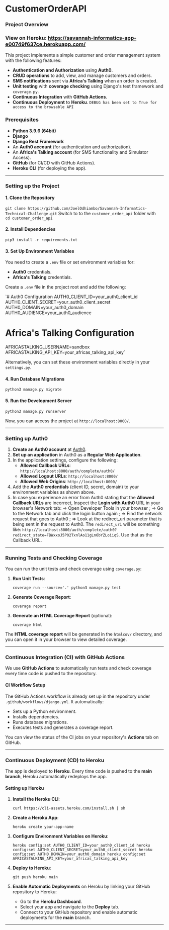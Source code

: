 # CustomerOrderAPI
### Project Overview
### View on Heroku: https://savannah-informatics-app-e00749f637ce.herokuapp.com/

This project implements a simple customer and order management system with the following features:

-   **Authentication and Authorization** using **Auth0**.
-   **CRUD operations** to add, view, and manage customers and orders.
-   **SMS notifications** sent via **Africa's Talking** when an order is created.
-   **Unit testing** with **coverage checking** using Django's test framework and `coverage.py`.
-   **Continuous Integration** with **GitHub Actions**.
-   **Continuous Deployment** to **Heroku**.
`DEBUG has been set to True for access to the browsable API`

### Prerequisites

-   **Python 3.9.6 (64bit)**
-   **Django**
-   **Django Rest Framework**
-   An **Auth0 account** (for authentication and authorization).
-   An **Africa's Talking account** (for SMS functionality and Simulator Access).
-   **GitHub** (for CI/CD with GitHub Actions).
-   **Heroku CLI** (for deploying the app).

* * * * *

### Setting up the Project

#### 1\. **Clone the Repository**

`git clone https://github.com/JoelOdhiambo/Savannah-Informatics-Technical-Challenge.git`
Switch to to the `customer_order_api` folder with  
`cd customer_order_api`

#### 2\. **Install Dependencies**

`pip3 install -r requirements.txt`

#### 3\. **Set Up Environment Variables**

You need to create a `.env` file or set environment variables for:

-   **Auth0** credentials.
-   **Africa's Talking** credentials.

Create a `.env` file in the project root and add the following:

`# Auth0 Configuration
AUTH0_CLIENT_ID=your_auth0_client_id
AUTH0_CLIENT_SECRET=your_auth0_client_secret
AUTH0_DOMAIN=your_auth0_domain
AUTH0_AUDIENCE=your_auth0_audience

# Africa's Talking Configuration
AFRICASTALKING_USERNAME=sandbox
AFRICASTALKING_API_KEY=your_africas_talking_api_key`

Alternatively, you can set these environment variables directly in your `settings.py`.

#### 4\. **Run Database Migrations**

`python3 manage.py migrate`

#### 5\. **Run the Development Server**

`python3 manage.py runserver`

Now, you can access the project at `http://localhost:8000/`.

* * * * *

### Setting up Auth0

1.  **Create an Auth0 account** at [Auth0](https://auth0.com).
2.  **Set up an application** in Auth0 as a **Regular Web Application**.
3.  In the application settings, configure the following:
    -   **Allowed Callback URLs**: `http://localhost:8000/auth/complete/auth0/`
    -   **Allowed Logout URLs**: `http://localhost:8000/`
    -   **Allowed Web Origins**: `http://localhost:8000/`
4.  Add the **Auth0 credentials** (client ID, secret, domain) to your environment variables as shown above.
5.  In case you experience an error from Auth0 stating that the **Allowed Callback URLs** are incorrect, Inspect the **Login with Auth0** URL in your browser's Network tab: => Open Developer Tools in your browser ; => Go to the Network tab and click the login button again ; => Find the network request that goes to Auth0 ; => Look at the redirect_uri parameter that is being sent in the request to Auth0. The `redirect_uri` will be something like: `http://localhost:8000/auth/complete/auth0?redirect_state=FBWxxoJ5P02TxnlAo11gLn6bYZLoiiqS`. Use that as the Callback URL.


* * * * *

### Running Tests and Checking Coverage

You can run the unit tests and check coverage using `coverage.py`:

1.  **Run Unit Tests**:

    `coverage run --source='.' python3 manage.py test`

2.  **Generate Coverage Report**:  

    `coverage report`

3.  **Generate an HTML Coverage Report** (optional):

    `coverage html`

The **HTML coverage report** will be generated in the `htmlcov/` directory, and you can open it in your browser to view detailed coverage.

* * * * *

### Continuous Integration (CI) with GitHub Actions

We use **GitHub Actions** to automatically run tests and check coverage every time code is pushed to the repository.

#### CI Workflow Setup

The GitHub Actions workflow is already set up in the repository under `.github/workflows/django.yml`. It automatically:

-   Sets up a Python environment.
-   Installs dependencies.
-   Runs database migrations.
-   Executes tests and generates a coverage report.

You can view the status of the CI jobs on your repository's **Actions** tab on GitHub.

* * * * *

### Continuous Deployment (CD) to Heroku

The app is deployed to **Heroku**. Every time code is pushed to the **main branch**, Heroku automatically redeploys the app.

#### Setting up Heroku

1.  **Install the Heroku CLI**:

    `curl https://cli-assets.heroku.com/install.sh | sh`

2.  **Create a Heroku App**:

    `heroku create your-app-name`

3.  **Configure Environment Variables on Heroku**:

    `heroku config:set AUTH0_CLIENT_ID=your_auth0_client_id
    heroku config:set AUTH0_CLIENT_SECRET=your_auth0_client_secret
    heroku config:set AUTH0_DOMAIN=your_auth0_domain
    heroku config:set AFRICASTALKING_API_KEY=your_africas_talking_api_key`

4.  **Deploy to Heroku**:

    `git push heroku main`

5.  **Enable Automatic Deployments** on Heroku by linking your GitHub repository to Heroku:

    -   Go to the **Heroku Dashboard**.
    -   Select your app and navigate to the **Deploy** tab.
    -   Connect to your GitHub repository and enable automatic deployments for the **main** branch.

* * * * *

